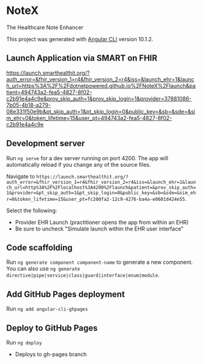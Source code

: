 # NoteX
The Healthcare Note Enhancer

This project was generated with [Angular CLI](https://github.com/angular/angular-cli) version 10.1.2.

## Launch Application via SMART on FHIR

https://launch.smarthealthit.org/?auth_error=&fhir_version_1=r4&fhir_version_2=r4&iss=&launch_ehr=1&launch_url=https%3A%2F%2Fdotnetpowered.github.io%2FNoteX%2Flaunch&patient=494743a2-fea5-4827-8f02-c2b91e4a4c9e&prov_skip_auth=1&prov_skip_login=1&provider=37881086-7b05-4b18-a279-08e331f50e9b&pt_skip_auth=1&pt_skip_login=0&public_key=&sb=&sde=&sim_ehr=0&token_lifetime=15&user_pt=494743a2-fea5-4827-8f02-c2b91e4a4c9e


## Development server

Run `ng serve` for a dev server running on port 4200. The app will automatically reload if you change any of the source files.

Navigate to `https://launch.smarthealthit.org/?auth_error=&fhir_version_1=r4&fhir_version_2=r4&iss=&launch_ehr=1&launch_url=http%3A%2F%2Flocalhost%3A4200%2Flaunch&patient=&prov_skip_auth=1&provider=&pt_skip_auth=1&pt_skip_login=0&public_key=&sb=&sde=&sim_ehr=0&token_lifetime=15&user_pt=fc200fa2-12c9-4276-ba4a-e0601d424e55`.

Select the following:
* Provider EHR Launch (practitioner opens the app from within an EHR)
* Be sure to uncheck "Simulate launch within the EHR user interface"

## Code scaffolding

Run `ng generate component component-name` to generate a new component. You can also use `ng generate directive|pipe|service|class|guard|interface|enum|module`.

## Add GitHub Pages deployment

Run `ng add angular-cli-ghpages`

## Deploy to GitHub Pages

Run `ng deploy`
* Deploys to gh-pages branch

